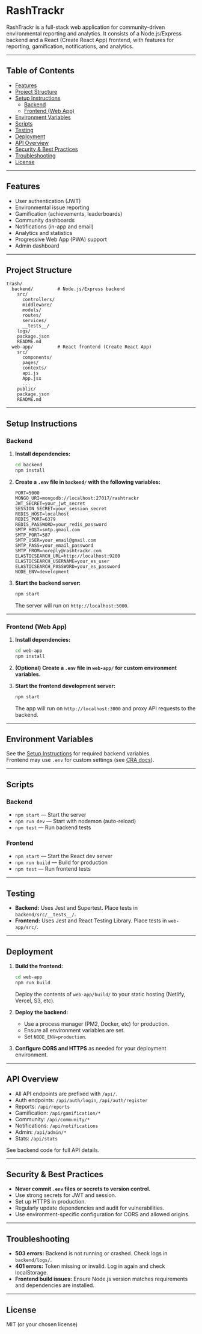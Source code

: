 # RashTrackr

RashTrackr is a full-stack web application for community-driven environmental reporting and analytics. It consists of a Node.js/Express backend and a React (Create React App) frontend, with features for reporting, gamification, notifications, and analytics.

---

## Table of Contents

- [Features](#features)
- [Project Structure](#project-structure)
- [Setup Instructions](#setup-instructions)
  - [Backend](#backend)
  - [Frontend (Web App)](#frontend-web-app)
- [Environment Variables](#environment-variables)
- [Scripts](#scripts)
- [Testing](#testing)
- [Deployment](#deployment)
- [API Overview](#api-overview)
- [Security & Best Practices](#security--best-practices)
- [Troubleshooting](#troubleshooting)
- [License](#license)

---

## Features

- User authentication (JWT)
- Environmental issue reporting
- Gamification (achievements, leaderboards)
- Community dashboards
- Notifications (in-app and email)
- Analytics and statistics
- Progressive Web App (PWA) support
- Admin dashboard

---

## Project Structure

```
trash/
  backend/         # Node.js/Express backend
    src/
      controllers/
      middleware/
      models/
      routes/
      services/
      __tests__/
    logs/
    package.json
    README.md
  web-app/         # React frontend (Create React App)
    src/
      components/
      pages/
      contexts/
      api.js
      App.jsx
      ...
    public/
    package.json
    README.md
```

---

## Setup Instructions

### Backend

1. **Install dependencies:**
   ```sh
   cd backend
   npm install
   ```

2. **Create a `.env` file in `backend/` with the following variables:**
   ```
   PORT=5000
   MONGO_URI=mongodb://localhost:27017/rashtrackr
   JWT_SECRET=your_jwt_secret
   SESSION_SECRET=your_session_secret
   REDIS_HOST=localhost
   REDIS_PORT=6379
   REDIS_PASSWORD=your_redis_password
   SMTP_HOST=smtp.gmail.com
   SMTP_PORT=587
   SMTP_USER=your_email@gmail.com
   SMTP_PASS=your_email_password
   SMTP_FROM=noreply@rashtrackr.com
   ELASTICSEARCH_URL=http://localhost:9200
   ELASTICSEARCH_USERNAME=your_es_user
   ELASTICSEARCH_PASSWORD=your_es_password
   NODE_ENV=development
   ```

3. **Start the backend server:**
   ```sh
   npm start
   ```
   The server will run on `http://localhost:5000`.

---

### Frontend (Web App)

1. **Install dependencies:**
   ```sh
   cd web-app
   npm install
   ```

2. **(Optional) Create a `.env` file in `web-app/` for custom environment variables.**

3. **Start the frontend development server:**
   ```sh
   npm start
   ```
   The app will run on `http://localhost:3000` and proxy API requests to the backend.

---

## Environment Variables

See the [Setup Instructions](#setup-instructions) for required backend variables.  
Frontend may use `.env` for custom settings (see [CRA docs](https://create-react-app.dev/docs/adding-custom-environment-variables/)).

---

## Scripts

### Backend

- `npm start` — Start the server
- `npm run dev` — Start with nodemon (auto-reload)
- `npm test` — Run backend tests

### Frontend

- `npm start` — Start the React dev server
- `npm run build` — Build for production
- `npm test` — Run frontend tests

---

## Testing

- **Backend:** Uses Jest and Supertest. Place tests in `backend/src/__tests__/`.
- **Frontend:** Uses Jest and React Testing Library. Place tests in `web-app/src/`.

---

## Deployment

1. **Build the frontend:**
   ```sh
   cd web-app
   npm run build
   ```
   Deploy the contents of `web-app/build/` to your static hosting (Netlify, Vercel, S3, etc).

2. **Deploy the backend:**
   - Use a process manager (PM2, Docker, etc) for production.
   - Ensure all environment variables are set.
   - Set `NODE_ENV=production`.

3. **Configure CORS and HTTPS** as needed for your deployment environment.

---

## API Overview

- All API endpoints are prefixed with `/api/`.
- Auth endpoints: `/api/auth/login`, `/api/auth/register`
- Reports: `/api/reports`
- Gamification: `/api/gamification/*`
- Community: `/api/community/*`
- Notifications: `/api/notifications`
- Admin: `/api/admin/*`
- Stats: `/api/stats`

See backend code for full API details.

---

## Security & Best Practices

- **Never commit `.env` files or secrets to version control.**
- Use strong secrets for JWT and session.
- Set up HTTPS in production.
- Regularly update dependencies and audit for vulnerabilities.
- Use environment-specific configuration for CORS and allowed origins.

---

## Troubleshooting

- **503 errors:** Backend is not running or crashed. Check logs in `backend/logs/`.
- **401 errors:** Token missing or invalid. Log in again and check localStorage.
- **Frontend build issues:** Ensure Node.js version matches requirements and dependencies are installed.

---

## License

MIT (or your chosen license) 